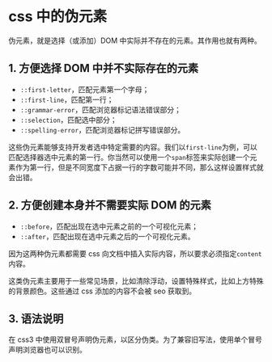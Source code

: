 # css 中的伪元素

伪元素，就是选择（或添加）DOM 中实际并不存在的元素。其作用也就有两种。

## 1. 方便选择 DOM 中并不实际存在的元素

- `::first-letter`，匹配元素第一个字母；
- `::first-line`，匹配第一行；
- `::grammar-error`，匹配浏览器标记语法错误部分；
- `::selection`，匹配选中部分；
- `::spelling-error`，匹配浏览器标记拼写错误部分。

这些伪元素能够支持开发者选中特定需要的内容。我们以`first-line`为例，可以匹配选择器选中元素的第一行。你当然可以使用一个`span`标签来实际创建一个元素作为第一行，但是不同宽度下占据一行的字数可能并不同，那么这样设置样式就会出错。

## 2. 方便创建本身并不需要实际 DOM 的元素

- `::before`，匹配出现在选中元素之前的一个可视化元素；
- `::after`，匹配出现在选中元素之后的一个可视化元素。

因为这两种伪元素都需要 css 向文档中插入实际内容，所以要求必须指定`content`内容。

这类伪元素主要用于一些常见场景，比如清除浮动，设置特殊样式，比如上方特殊的背景颜色。这些通过 css 添加的内容不会被 seo 获取到。

## 3. 语法说明

在 css3 中使用双冒号声明伪元素，以区分伪类。为了兼容旧写法，使用单个冒号声明浏览器也可以识别。
